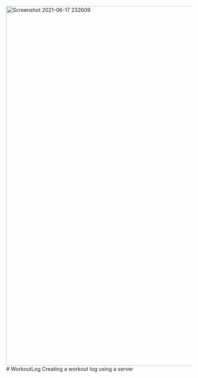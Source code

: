 <img width="976" alt="Screenshot 2021-06-17 232609" src="https://user-images.githubusercontent.com/79545016/122502225-3a161f00-cfc4-11eb-95b7-999cbe287351.png">
# WorkoutLog
Creating a workout log using a server
